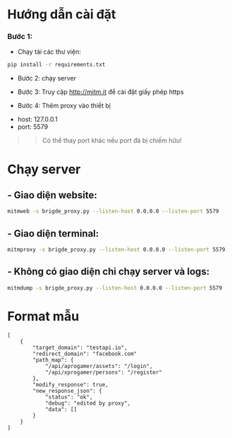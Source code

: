 # Hướng dẫn cài đặt

### Bước 1:

- Chạy tải các thư viện:

```bash
pip install -r requirements.txt
```

- Bước 2: chạy server

- Bước 3: Truy cập http://mitm.it để cài đặt giấy phép https

- Bước 4: Thêm proxy vào thiết bị
+ host: 127.0.0.1
+ port: 5579

>> Có thể thay port khác nếu port đã bị chiếm hữu!



# Chạy server

## - Giao diện website:

```bash
mitmweb -s brigde_proxy.py --listen-host 0.0.0.0 --listen-port 5579
```

## - Giao diện terminal:

```bash
mitmproxy -s brigde_proxy.py --listen-host 0.0.0.0 --listen-port 5579
```

## - Không có giao diện chỉ chạy server và logs:

```bash
mitmdump -s brigde_proxy.py --listen-host 0.0.0.0 --listen-port 5579
```

# Format mẫu

```
[
    {
        "target_domain": "testapi.io",
        "redirect_domain": "facebook.com"
        "path_map": {
            "/api/aprogamer/assets": "/login",
            "/api/xprogamer/persons": "/register"
        },
        "modify_response": true,
        "new_response_json": {
            "status": "ok",
            "debug": "edited by proxy",
            "data": []
        }
    }
]
```